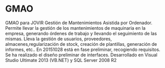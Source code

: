 # GMAO
GMAO para JOVIR
Gestión de Mantenimientos Asistida por Ordenador.
Permite llevar la gestión de los mantenimientos de maquinaria en la empresa, generando órdenes de trabajo y llevando el seguimiento de las mismas.
Lleva la gestión de usuarios, proveedores, almacenes,regularización de stock, creación de plantillas, generación de informes, etc..
En 20151028 está en fase preliminar, recogiendo requisitos. Se ha realizado el diseño preliminar de interfaces.
Desarrollado en Visual Studio Ultimate 2013 (VB.NET) y SQL Server 2008 R2
